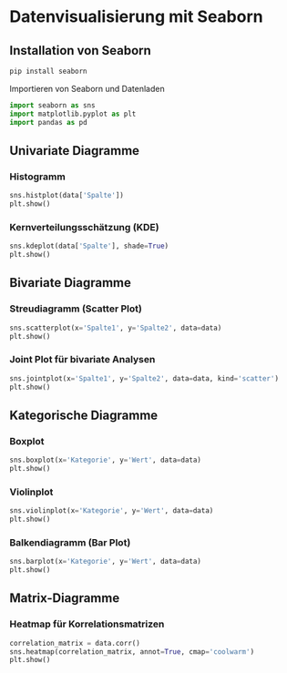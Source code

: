 # Datenvisualisierung mit Seaborn

## Installation von Seaborn
```bash
pip install seaborn
```

Importieren von Seaborn und Datenladen

```python
import seaborn as sns
import matplotlib.pyplot as plt
import pandas as pd
```

## Univariate Diagramme

### Histogramm

```python
sns.histplot(data['Spalte'])
plt.show()
```

### Kernverteilungsschätzung (KDE)

```python
sns.kdeplot(data['Spalte'], shade=True)
plt.show()
```

## Bivariate Diagramme

### Streudiagramm (Scatter Plot)

```python
sns.scatterplot(x='Spalte1', y='Spalte2', data=data)
plt.show()
```

### Joint Plot für bivariate Analysen

```python
sns.jointplot(x='Spalte1', y='Spalte2', data=data, kind='scatter')
plt.show()
```

## Kategorische Diagramme

### Boxplot

```python
sns.boxplot(x='Kategorie', y='Wert', data=data)
plt.show()
```

### Violinplot

```python
sns.violinplot(x='Kategorie', y='Wert', data=data)
plt.show()
```

### Balkendiagramm (Bar Plot)

```python
sns.barplot(x='Kategorie', y='Wert', data=data)
plt.show()
```

## Matrix-Diagramme

### Heatmap für Korrelationsmatrizen

```python
correlation_matrix = data.corr()
sns.heatmap(correlation_matrix, annot=True, cmap='coolwarm')
plt.show()
```